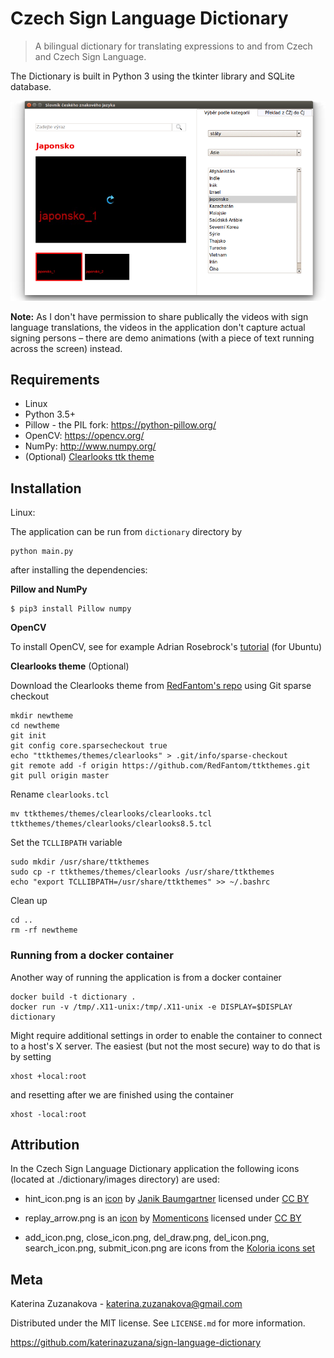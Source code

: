 # Czech Sign Language Dictionary

> A bilingual dictionary for translating expressions to and from Czech and Czech Sign Language.

The Dictionary is built in Python 3 using the tkinter library and SQLite database.



![screenshot](screenshot.png)

**Note:** As I don't have permission to share publically the videos with sign language translations, the videos in the application don't capture actual signing persons – there are demo animations (with a piece of text running across the screen) instead.

## Requirements

* Linux
* Python 3.5+
* Pillow - the PIL fork: https://python-pillow.org/
* OpenCV: https://opencv.org/
* NumPy: http://www.numpy.org/
* (Optional) [Clearlooks ttk theme](https://github.com/RedFantom/ttkthemes/tree/master/ttkthemes/themes/clearlooks)

## Installation

Linux:

The application can be run from `dictionary` directory by
```
python main.py
```
after installing the dependencies:

**Pillow and NumPy**

```
$ pip3 install Pillow numpy
```
**OpenCV**

To install OpenCV, see for example Adrian Rosebrock's [tutorial](https://www.pyimagesearch.com/2016/10/24/ubuntu-16-04-how-to-install-opencv/) (for Ubuntu)

**Clearlooks theme** (Optional)

Download the Clearlooks theme from [RedFantom's repo](https://github.com/RedFantom/ttkthemes/tree/master/ttkthemes/themes/clearlooks) using Git sparse checkout
```
mkdir newtheme
cd newtheme
git init
git config core.sparsecheckout true
echo "ttkthemes/themes/clearlooks" > .git/info/sparse-checkout
git remote add -f origin https://github.com/RedFantom/ttkthemes.git
git pull origin master
```
Rename `clearlooks.tcl`
```
mv ttkthemes/themes/clearlooks/clearlooks.tcl ttkthemes/themes/clearlooks/clearlooks8.5.tcl
```
Set the `TCLLIBPATH` variable
```
sudo mkdir /usr/share/ttkthemes
sudo cp -r ttkthemes/themes/clearlooks /usr/share/ttkthemes
echo "export TCLLIBPATH=/usr/share/ttkthemes" >> ~/.bashrc
```
Clean up
```
cd ..
rm -rf newtheme
```

### Running from a docker container

Another way of running the application is from a docker container
```
docker build -t dictionary .
docker run -v /tmp/.X11-unix:/tmp/.X11-unix -e DISPLAY=$DISPLAY dictionary
```
Might require additional settings in order to enable the container to connect to a host's X server. The easiest (but not the most secure) way to do that is by setting
```
xhost +local:root
```
and resetting after we are finished using the container
```
xhost -local:root
```

## Attribution

In the Czech Sign Language Dictionary application the following icons 
(located at ./dictionary/images directory) are used:

* hint\_icon.png is an [icon](findicons.com/icon/455110/light_bulb_on) by [Janik Baumgartner](kinaj.com) licensed under [CC BY](creativecommons.org/licenses/by/4.0/)

* replay\_arrow.png is an [icon](https://findicons.com/icon/261425/arrow_clockwise) by [Momenticons](https://momentumdesignlab.com/) licensed under [CC BY](creativecommons.org/licenses/by/4.0/)

* add\_icon.png, close\_icon.png, del\_draw.png, del\_icon.png, search\_icon.png, 
submit\_icon.png are icons from the [Koloria icons set](www.graphicrating.com/2012/06/14/koloria-free-icons-set/)

## Meta

Katerina Zuzanakova - katerina.zuzanakova@gmail.com

Distributed under the MIT license. See ``LICENSE.md`` for more information.

https://github.com/katerinazuzana/sign-language-dictionary
